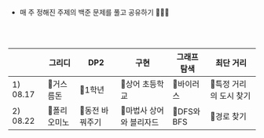 

- 매 주 정해진 주제의 백준 문제를 풀고 공유하기 🥇🥈🥉

<br />

<br />

|             | 그리디      | DP2           | 구현 | 그래프 탐색 | 최단 거리 |
| ----------- | ----------------  | ---------------- | ---------------- | ----------- | ----------- |
| 1) 08.17 | 🥈거스름돈   | 🥇1학년         | 🥇상어 초등학교          | 🥈바이러스 | 🥈특정 거리의 도시 찾기 |
| 2) 08.22 | 🥈폴리오미노 | 🥇동전 바꿔주기 | 🥇마법사 상어와 블리자드 | 🥈DFS와 BFS  | 🥈경로 찾기 |

<br />
<br />



